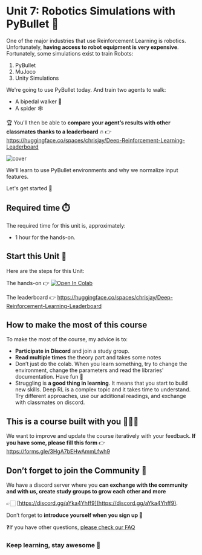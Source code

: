 # Unit 7: Robotics Simulations with PyBullet 🤖

One of the major industries that use Reinforcement Learning is robotics. Unfortunately, **having access to robot equipment is very expensive**. Fortunately, some simulations exist to train Robots:
1. PyBullet
2. MuJoco
3. Unity Simulations

We're going to use PyBullet today. And train two agents to walk:
- A bipedal walker 🦿
- A spider 🕸️

🏆 You'll then be able to **compare your agent’s results with other classmates thanks to a leaderboard** 🔥 👉 https://huggingface.co/spaces/chrisjay/Deep-Reinforcement-Learning-Leaderboard

![cover](https://github.com/huggingface/deep-rl-class/blob/main/unit7/assets/img/pybullet-envs.gif?raw=true)

We'll learn to use PyBullet environments and why we normalize input features.

Let's get started 🥳

## Required time ⏱️
The required time for this unit is, approximately:
- 1 hour for the hands-on.

## Start this Unit 🚀
Here are the steps for this Unit:

The hands-on 👉 [![Open In Colab](https://colab.research.google.com/assets/colab-badge.svg)](https://colab.research.google.com/github/huggingface/deep-rl-class/blob/main/unit7/unit7.ipynb)

The leaderboard 👉 https://huggingface.co/spaces/chrisjay/Deep-Reinforcement-Learning-Leaderboard

## How to make the most of this course

To make the most of the course, my advice is to:

- **Participate in Discord** and join a study group.
- **Read multiple times** the theory part and takes some notes
- Don’t just do the colab. When you learn something, try to change the environment, change the parameters and read the libraries' documentation. Have fun 🥳
- Struggling is **a good thing in learning**. It means that you start to build new skills. Deep RL is a complex topic and it takes time to understand. Try different approaches, use our additional readings, and exchange with classmates on discord.

## This is a course built with you 👷🏿‍♀️

We want to improve and update the course iteratively with your feedback. **If you have some, please fill this form** 👉 https://forms.gle/3HgA7bEHwAmmLfwh9

## Don’t forget to join the Community 📢

We have a discord server where you **can exchange with the community and with us, create study groups to grow each other and more** 

👉🏻 [https://discord.gg/aYka4Yhff9](https://discord.gg/aYka4Yhff9).

Don’t forget to **introduce yourself when you sign up 🤗**

❓If you have other questions, [please check our FAQ](https://github.com/huggingface/deep-rl-class#faq)

### Keep learning, stay awesome 🤗
